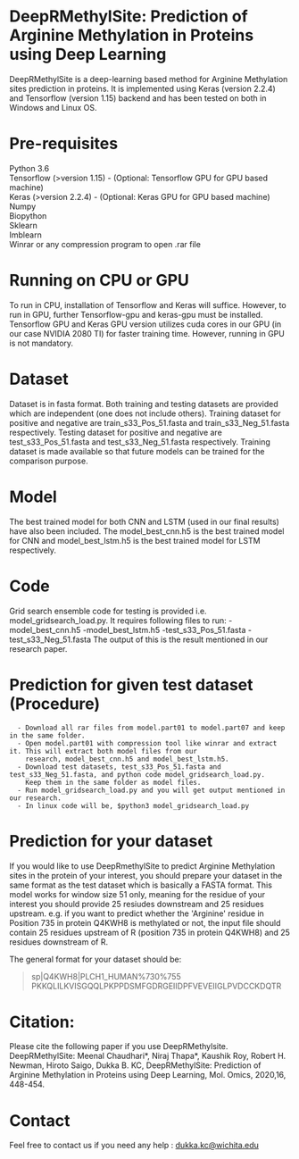 # DeepRMethylSite: Prediction of Arginine Methylation in Proteins using Deep Learning

DeepRMethylSite is a deep-learning based method for Arginine Methylation sites prediction in proteins. It is implemented using Keras (version 2.2.4) and Tensorflow (version 1.15) backend and has been tested on both in Windows and Linux OS. 

# Pre-requisites
  Python 3.6<br/>
  Tensorflow (>version 1.15) - (Optional: Tensorflow GPU for GPU based machine)<br/>
  Keras (>version 2.2.4) - (Optional: Keras GPU for GPU based machine)<br/>
  Numpy <br/>
  Biopython <br/>
  Sklearn <br/>
  Imblearn <br/>
  Winrar or any compression program to open .rar file
  
 # Running on CPU or GPU
 To run in CPU, installation of Tensorflow and Keras will suffice. However, to run in GPU, further Tensorflow-gpu and keras-gpu must be installed. Tensorflow GPU and Keras GPU version utilizes cuda cores in our GPU (in our case NVIDIA 2080 TI) for faster training time. However, running in GPU is not mandatory.
 
 # Dataset
 Dataset is in fasta format. Both training and testing datasets are provided which are independent (one does not include others).
 Training dataset for positive and negative are train_s33_Pos_51.fasta and train_s33_Neg_51.fasta respectively. Testing dataset for positive and negative are test_s33_Pos_51.fasta and test_s33_Neg_51.fasta respectively. Training dataset is made available so that future models can be trained for the comparison purpose.
 # Model
 The best trained model for both CNN and LSTM (used in our final results) have also been included. The model_best_cnn.h5 is the best trained model for CNN and model_best_lstm.h5 is the best trained model for LSTM respectively. 
 # Code
 Grid search ensemble code for testing is provided i.e. model_gridsearch_load.py. It requires following files to run:
      -model_best_cnn.h5
      -model_best_lstm.h5
      -test_s33_Pos_51.fasta
      -test_s33_Neg_51.fasta
 The output of this is the result mentioned in our research paper.
 # Prediction for given  test dataset (Procedure)
      - Download all rar files from model.part01 to model.part07 and keep in the same folder.
      - Open model.part01 with compression tool like winrar and extract it. This will extract both model files from our 
        research, model_best_cnn.h5 and model_best_lstm.h5.
      - Download test datasets, test_s33_Pos_51.fasta and test_s33_Neg_51.fasta, and python code model_gridsearch_load.py.
        Keep them in the same folder as model files.
      - Run model_gridsearch_load.py and you will get output mentioned in our research.
      - In linux code will be, $python3 model_gridsearch_load.py
 # Prediction for your dataset
 If you would like to use DeepRmethylSite to predict Arginine Methylation sites in the protein of your interest, you should prepare your dataset in the same format as the test dataset which is basically a FASTA format. This model works for window size 51 only, meaning for the residue of your interest you should provide 25 resiudes downstream and 25 residues upstream. e.g. if you want to predict whether the 'Arginine' residue in Position 735 in protein Q4KWH8 is methylated or not, the input file should contain 25 residues upstream of R (position 735 in protein Q4KWH8) and 25 residues downstream of R.
 
 The general format for your dataset should be:

>sp|Q4KWH8|PLCH1_HUMAN%730%755<br/>
PKKQLILKVISGQQLPKPPDSMFGDRGEIIDPFVEVEIIGLPVDCCKDQTR

# Citation:
Please cite the following paper if you use DeepRMethylsite.
DeepRMethylSite: Meenal Chaudhari*, Niraj Thapa*, Kaushik Roy, Robert H. Newman, Hiroto Saigo, Dukka B. KC, DeepRMethylSite: Prediction of Arginine Methylation in Proteins using Deep Learning, Mol. Omics, 2020,16, 448-454.
 # Contact 
 Feel free to contact us if you need any help : dukka.kc@wichita.edu 
 
